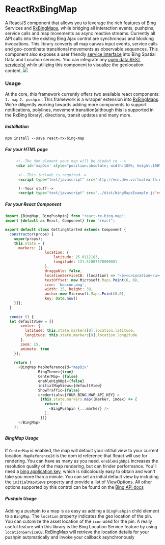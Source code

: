 # ReactRxBingMap
A ReactJS component that allows you to leverage the rich features of Bing Services and [RxBingMaps](https://github.com/erikschlegel/RxBingMap), while bridging all interaction events, pushpins, service calls and map movements as async reactive streams. Currently all API calls into the existing Bing Ajax control are synchronous and blocking invocations. This library converts all map canvas input events, service calls and geo-coordinate transitional movements as observable sequences. This component also exposes a user friendly [service interface](https://github.com/erikschlegel/RxBingServices) into Bing Spatial Data and Location services. You can integrate any [open data REST service(s)](http://www.programmableweb.com/api/nyc-open-data) while utilizing this component to visualize the geolocation content. 
<img src="https://cloud.githubusercontent.com/assets/7635865/10552923/2d743ddc-7425-11e5-94a7-c652ce026214.gif" />

### Usage
At the core, this framework currently offers two available react components: `1. map` `2. pushpin`. This framework is a wrapper extension into [RxBingMaps](https://github.com/erikschlegel/RxBingMap). We're diligently working towards adding more  components to support notifications, polylines, movement transition(although this is supported in the RxBing library), directions, transit updates and many more. 

##### Installation
```
npm install --save react-rx-bing-map
```
##### For your HTML page
```html
     <!--The dom element your map will be binded to -->
   	 <div id='mapDiv' style="position:absolute; width:100%; height:100%;"></div>
      
      <!--This include is required-->
      <script type="text/javascript" src="http://ecn.dev.virtualearth.net/mapcontrol/mapcontrol.ashx?v=7.0"></script>

      !--Your stuff-->
      <script type="text/javascript" src="../dist/bingMapsExample.js"></script>
```      
##### For your React Component
```js
import {BingMap, BingPushpin} from "react-rx-bing-map";
import {default as React, Component} from "react";

export default class GettingStarted extends Component {
  constructor(props) {
    super(props);
    this.state = {
      markers: [{
                  location: {
                      latitude: 25.0112183,
                      longitude: 121.52067570000001
                  },
                  draggable: false,
                  locationServiceCB: (location) => "<b><u>Location</u></b>: {2}<br>Coordinates {0},{1}".format(location.point.coordinates[0], location.point.coordinates[1], location.name),
                  textOffset: new Microsoft.Maps.Point(0, 0),
                  icon: 'beacon.png',
                  width: 25, height: 39,
                  anchor:new Microsoft.Maps.Point(0,0),
                  key: Date.now()
    }]};
  }
  
  render () {
  let defaultView = [{
       center: {
         latitude: this.state.markers[0].location.latitude,
         longitude: this.state.markers[0].location.longitude
       },
       zoom: 15,
       animate: true
    }];
    
    return (
      <BingMap MapReferenceId="mapDiv"
               BingTheme={true}
               CenterMap= {false}
               enableHighDpi={false}
               initialMapViews={defaultView}
               ShowTraffic={false}
               credentials={YOUR_BING_MAP_API_KEY} >
                {this.state.markers.map((marker, index) => {
                  return (
                    <BingPushpin {...marker} />
                  );
                })}
      </BingMap>
    );
```

##### BingMap Usage
If `CenterMap` is enabled, the map will default your intitial view to your current location. `MapReferenceId` is the dom id reference that React will use for rendering. You can have as many as you need. `enableHighDpi` increases the resolution quality of the map rendering, but can hinder performance. You'll need a [bing application key](https://msdn.microsoft.com/en-us/library/ff428642.aspx), which is ridicolously easy to obtain and won't take you more than a minute. You can set an initial default view by including the `initialMapViews` property and provide a list of [ViewOptions](https://msdn.microsoft.com/en-us/library/gg427628.aspx).
All other options supported by this control can be found on the [Bing API docs](https://msdn.microsoft.com/en-us/library/gg427603.aspx)

##### Pushpin Usage
Adding a pushpin to a map is as easy as adding a `BingPushpin` child element to a `BingMap`. The `location` property indicates the geo location of the pin. You can cutomize the asset location of the `icon` used for the pin. A really useful feature with this library is the Bing Location Service feature by using `locationServiceCB`. RxBingMap will retrieve the location details for your pushpin automatically and invoke your callback asynchronously 
